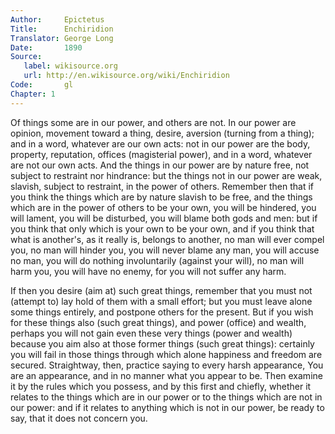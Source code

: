 ```yaml
---
Author:     Epictetus  
Title:      Enchiridion  
Translator: George Long  
Date:       1890  
Source:
   label: wikisource.org
   url: http://en.wikisource.org/wiki/Enchiridion
Code:       gl  
Chapter: 1
---
```


Of things some are in our power, and others are not. In our power are opinion,
movement toward a thing, desire, aversion (turning from a thing); and in a
word, whatever are our own acts: not in our power are the body, property,
reputation, offices (magisterial power), and in a word, what­ever are not our
own acts. And the things in our power are by nature free, not subject to
restraint nor hindrance: but the things not in our power are weak, slavish,
subject to restraint, in the power of others. Remember then that if you think
the things which are by nature slavish to be free, and the things which are in
the power of others to be your own, you will be hindered, you will lament, you
will be disturbed, you will blame both gods and men: but if you think that only
which is your own to be your own, and if you think that what is another's, as
it really is, belongs to another, no man will ever compel you, no man will
hinder you, you will never blame any man, you will accuse no man, you will do
nothing involuntarily (against your will), no man will harm you, you will have
no enemy, for you will not suffer any harm.

If then you desire (aim at) such great things, remember that you must not
(attempt to) lay hold of them with a small effort; but you must leave alone
some things entirely, and postpone others for the present. But if you wish for
these things also (such great things), and power (office) and wealth, perhaps
you will not gain even these very things (power and wealth) because you aim
also at those former things (such great things): certainly you will fail in
those things through which alone happiness and freedom are secured.
Straightway, then, practice saying to every harsh appearance, You are an
appearance, and in no manner what you appear to be. Then examine it by the
rules which you possess, and by this first and chiefly, whether it relates to
the things which are in our power or to the things which are not in our power:
and if it relates to anything which is not in our power, be ready to say, that
it does not concern you.


